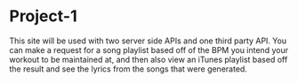 # Project-1
This site will be used with two server side APIs and one third party API. You can make a request for a song playlist based off of the BPM you intend your workout to be maintained at, and then also view an iTunes playlist based off the result and see the lyrics from the songs that were generated.
